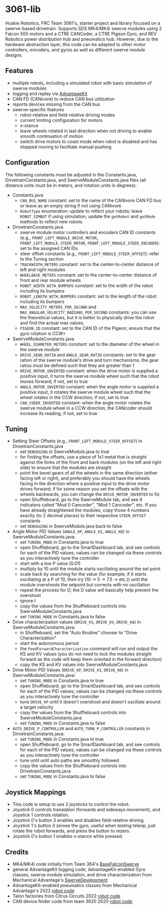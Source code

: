 # 3061-lib </br>

Huskie Robotics, FRC Team 3061's, starter project and library focused on a swerve-based drivetrain. Supports SDS MK4/MK4i swerve modules using 2 Falcon 500 motors and a CTRE CANCoder, a CTRE Pigeon Gyro, and REV Robotics power distribution hub and pneumatics hub. However, due to the hardware abstraction layer, this code can be adapted to other motor controllers, encoders, and gyros as well as different swerve module designs.

**Features**
----
* multiple robots, including a simulated robot with basic simulation of swerve modules
* logging and replay via [AdvantageKit](https://github.com/Mechanical-Advantage/AdvantageKit/blob/main/README.md)
* CAN FD (CANivore) to reduce CAN bus utilization
* reports devices missing from the CAN bus
* swerve-specific features
    * robot-relative and field-relative driving modes
    * current limiting configuration for motors
    * x-stance
    * leave wheels rotated in last direction when not driving to enable smooth continuation of motion
    * switch drive motors to coast mode when robot is disabled and has stopped moving to facilitate manual pushing

**Configuration**
----
The following constants must be adjusted in the Constants.java, DrivetrainConstants.java, and SwerveModuleConstants.java files (all distance units must be in meters, and rotation units in degrees):</br>

* Constants.java
    * ```CAN_BUS_NAME``` constant: set to the name of the CANivore CAN FD bus or leave as an empty string if not using CANivore
    * ```RobotType``` enumeration: update to reflect your robots; leave ```ROBOT_SIMBOT``` if using simulation; update the ```getRobot``` and ```getMode``` methods to reflect new robots
* DrivetrainConstants.java
    * swerve module motor controllers and encoders CAN ID constants (e.g., ```FRONT_LEFT_MODULE_DRIVE_MOTOR```, ```FRONT_LEFT_MODULE_STEER_MOTOR```, ```FRONT_LEFT_MODULE_STEER_ENCODER```): set to the assigned CAN IDs
    * steer offset constants (e.g., ```FRONT_LEFT_MODULE_STEER_OFFSET```): refer to the Tuning section
    * ```TRACKWIDTH_METERS``` constant: set to the center-to-center distance of left and right modules
    * ```WHEELBASE_METERS``` constant: set to the center-to-center distance of front and rear module wheels
    * ```ROBOT_WIDTH_WITH_BUMPERS``` constant: set to the width of the robot including its bumpers
    * ```ROBOT_LENGTH_WITH_BUMPERS``` constant: set to the length of the robot including its bumpers
    * ```MAX_VELOCITY_METERS_PER_SECOND``` and ```MAX_ANGULAR_VELOCITY_RADIANS_PER_SECOND``` constants: you can use the theoretical values, but it is better to physically drive the robot and find the actual max values.
    * ```PIGEON_ID``` constant: set to the CAN ID of the Pigeon; ensure that the gyro rotation is CCW+
* SwerveModuleConstants.java
    * ```WHEEL_DIAMETER_METERS``` constant: set to the diameter of the wheel in the swerve module
    * ```DRIVE_GEAR_RATIO``` and ```ANGLE_GEAR_RATIO``` constants: set to the gear ration of the swerve module's drive and turn mechanisms; the gear ratios must be defined such that they are greater than 1
    * ```DRIVE_MOTOR_INVERTED``` constant: when the drive motor is supplied a positive input, it turns the swerve module wheel such that the robot moves forward; if not, set to true
    * ```ANGLE_MOTOR_INVERTED``` constant: when the angle motor is supplied a positive input, it rotates the swerve module wheel such that the wheel rotates in the CCW direction; if not, set to true
    * ```CAN_CODER_INVERTED``` constant: when the angle motor rotates the swerve module wheel in a CCW direction, the CANcoder should increase its reading; if not, set to true


**Tuning**
----

* Setting Steer Offsets (e.g., ```FRONT_LEFT_MODULE_STEER_OFFSET```) in DrivetrainConstants.java
    * set ```DEBUGGING``` in SwerveModule.java to true
    * for finding the offsets, use a piece of 1x1 metal that is straight against the forks of the front and back modules (on the left and right side) to ensure that the modules are straight
    * point the bevel gears of all the wheels in the same direction (either facing left or right), and preferably you should have the wheels facing in the direction where a positive input to the drive motor drives forward; if for some reason you set the offsets with the wheels backwards, you can change the ```DRIVE_MOTOR_INVERTED``` to fix
    * open Shuffleboard, go to the SwerveModule tab, and see 4 indicators called "Mod 0 Cancoder", "Mod 1 Cancoder", etc. If you have already straightened the modules, copy those 4 numbers exactly (to 2 decimal places) to their respective ```STEER_OFFSET``` constants
    * set ```DEBUGGING``` in SwerveModule.java back to false
* Angle Motor PID Values (```ANGLE_KP```, ```ANGLE_KI```, ```ANGLE_KD```) in SwerveModuleConstants.java:
    * set ```TUNING_MODE``` in Constants.java to true
    * open Shuffleboard, go to the SmartDashboard tab, and see controls for each of the PID values; values can be changed via these controls as you interactively tune the controller
    * start with a low P value (0.01)
    * multiply by 10 until the module starts oscillating around the set point
    * scale back by searching for the value (for example, if it starts oscillating at a P of 10, then try (10 -> 5 -> 7.5 -> etc.)) until the module overshoots the setpoint but corrects with no oscillation
    * repeat the process for D; the D value will basically help prevent the overshoot
    * ignore I
    * copy the values from the Shuffleboard controls into SwerveModuleConstants.java
    * set ```TUNING_MODE``` in Constants.java to false
* Drive characterization values (```DRIVE_KS```, ```DRIVE_KV```, ```DRIVE_KA```) in SwerveModuleConstants.java:
    * in Shuffleboard, set the "Auto Routine" chooser to "Drive Characterization"
    * start the autonomous period
    * the ```FeedForwardCharacterization``` command will run and output the KS and KV values (you do not need to lock the modules straight forward as the code will keep them oriented in the forward direction)
    * copy the KS and KV values into SwerveModuleConstants.java
* Drive Motor PID Values (```DRIVE_KP```, ```DRIVE_KI```, ```DRIVE_KD```) in SwerveModuleConstants.java:
    * set ```TUNING_MODE``` in Constants.java to true
    * open Shuffleboard, go to the SmartDashboard tab, and see controls for each of the PID values; values can be changed via these controls as you interactively tune the controller
    * tune ```DRIVE_KP``` until it doesn't overshoot and doesn't oscillate around a target velocity
    * copy the values from the Shuffleboard controls into SwerveModuleConstants.java
    * set ```TUNING_MODE``` in Constants.java to false
* ```AUTO_DRIVE_P_CONTROLLER``` and ```AUTO_TURN_P_CONTROLLER``` constants in DrivetrainConstants.java:
    * set ```TUNING_MODE``` in Constants.java to true
    * open Shuffleboard, go to the SmartDashboard tab, and see controls for each of the PID values; values can be changed via these controls as you interactively tune the controller
    * tune until until auto paths are smoothly followed
    * copy the values from the Shuffleboard controls into DrivetrainConstants.java
    * set ```TUNING_MODE``` in Constants.java to false

**Joystick Mappings**
----
* This code is setup to use 2 joysticks to control the robot. </br>
* Joystick 0 controls translation (forwards and sideways movement), and Joystick 1 controls rotation. </br>
* Joystick 0's button 3 enables and disables field-relative driving.
* Joystick 1's button 3 zeroes the gyro, useful when testing teleop, just rotate the robot forwards, and press the button to rezero.
* Joystick 0's button 1 enables x-stance while pressed.

**Credits**
----
* MK4/MK4i code initially from Team 364's [BaseFalconSwerve](https://github.com/Team364/BaseFalconSwerve)
* general AdvantageKit logging code, AdvantageKit-enabled Gyro classes, swerve module simulation, and drive characterization from Mechanical Advantage's [SwerveDevelopment](https://github.com/Mechanical-Advantage/SwerveDevelopment)
* AdvantageKit-enabled pneumatics classes from Mechanical Advantage's 2022 [robot code](https://github.com/Mechanical-Advantage/RobotCode2022)
* Talon factories from Citrus Circuits 2022 [robot code](https://github.com/frc1678/C2022)
* CAN device finder code from team 3620 2020 [robot code](https://github.com/FRC3620/FRC3620_2020_GalacticSenate)
